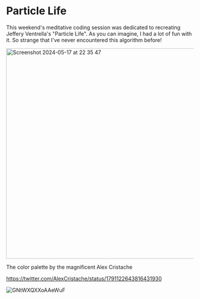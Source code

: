 # Particle Life

This weekend's meditative coding session was dedicated to recreating Jeffery Ventrella's "Particle Life". As you can imagine, I had a lot of fun with it. So strange that I've never encountered this algorithm before!

<img width="566" alt="Screenshot 2024-05-17 at 22 35 47" src="https://github.com/vnglst/particle-life/assets/3457693/609cd881-4a13-4286-9f63-a699870cf592">


The color palette by the magnificent Alex Cristache

https://twitter.com/AlexCristache/status/1791122643816431930

![GNtWXQXXoAAeWuF](https://github.com/vnglst/particle-life/assets/3457693/2a9714b9-18f8-4732-b490-157c3cc1b462)
